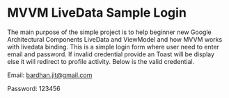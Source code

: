 # MVVM LiveData Sample Login

The main purpose of the simple project is to help beginner new Google Architectural Components LiveData and ViewModel and how MVVM works with livedata binding. This is a simple login form where user need to enter email and password. If invalid credential provide an Toast will be display else it will redirect to profile activity. Below is the valid credential.

Email: bardhan.jit@gmail.com

Password: 123456
